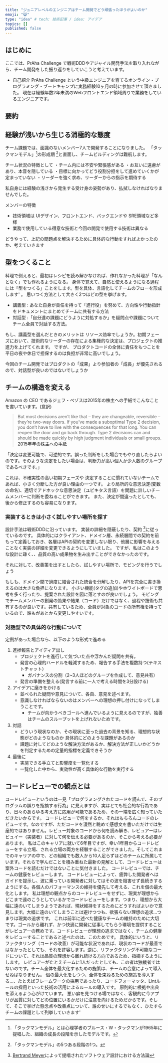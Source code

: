 ```yaml
---
title: "ジュニアレベルのエンジニアはチーム開発でどう頑張ったほうがよいのか"
emoji: "😸"
type: "idea" # tech: 技術記事 / idea: アイデア
topics: []
published: false
---
```

## はじめに
ここでは、PrAha Challenge で戦術DDDやアジャイル開発手法を取り入れながら、チーム開発をした振り返りをしていこうと考えています。

- 自己紹介
PrAha Challenge という中級エンジニアを育てるオンライン・プログラミング・ブートキャンプに実務経験10ヶ月の時に参加させて頂きました。
現在は経験年数2年未満のWebフロントエンド領域周りで業務をしているエンジニアです。

## 要約


## 経験が浅いから生じる消極的な態度
チーム課題では、面識のないメンバー7人で開発することになりました。
「タックマンモデル」[^1]の形成期 [^2]と直面し、チームビルディングは難航します。

チーム状況の特徴として
・チーム内には不安や緊張感がある
・お互いに遠慮があり、本音を隠している
・目標に向かってどう役割分担をして進めていくかが定まっていない
・リーダーを強く求め、リーダーからの指示を期待する

私自身には経験の浅さから発生する受け身の姿勢があり、払拭しなければなりませんでした。

メンバーの特徴
- 技術領域は UIデザイン、フロントエンド、バックエンドや SRE領域など多様
- 業務で使用している得意な技術と今回の開発で使用する技術は異なる

どうやって、上記の問題点を解決するために具体的な行動をすればよかったのか、考えていきます

## 型をつくること 
料理で例えると、最初はレシピを読み解かなければ、作れなかった料理が「なんとなく」でも作れるようになる。
身体で覚えて、自然と使えるようになる過程には「型をつくる」ことをします。型を具体、言語化してチームのフローを形成します'
。
思いつく方法として大きく2つほどの型を挙げます。
- 講義型 : あなた自身が責任を持って「進行役」を努めて、方向性や行動指針をドキュメントにまとめてチームに共有する方法
- 対話型 :「自分達の課題にどうように対処するか」を疑問点や課題についてチーム全員で対話する方法。

もし、講義型を選んだときのメリットは リソース効率でしょうか。初期フェーズにおいて、技術的なリーダーの存在による集権的な決定は、プロジェクトの推進力を上げてくれます。
ですが、 プロダクトコードの全体に責任をもつことを平日の夜や休日で担保するのは負担が非常に高いでしょう。

今回のチーム開発ではプロダクトの「成果」より参加者の「成長」が優先されるので、対話型が良いのではないでしょうか

## チームの構造を変える 
Amazon の CEO であるジェフ・ベゾスは2015年の株主への手紙でこんなことを書いています。(意訳)
> But most decisions aren’t like that – they are changeable, reversible – they’re two-way doors. If you’ve made a suboptimal Type 2 decision, you don’t have to live with the consequences for that long. You can reopen the door and go back through. Type 2 decisions can and should be made quickly by high judgment individuals or small groups.
[2015年年の株主への手紙](https://s2.q4cdn.com/299287126/files/doc_financials/annual/2015-Letter-to-Shareholders.PDF)

「決定は変更可能で、可逆的です。誤った判断をした場合でもやり直したらよいのです。そのような決定をしたい場合は、判断力が高い個人か少人数のグループであるべきです。」

これは、不確実性の高い初期フェーズや 決定することに慣れていないチームであれば、小さく分断した方が良い理由の一つです。
より局所的な意思決定(変数の命名)、適切でアドホックな意思決定（ユビキタス言語）を問題に詳しいチームメンバーに判断を委ねることができます。
また、決定が間違ったとしても、後から修正するのも容易になります。

### 実装するときは小さく試しやすい場所を探す
設計手法は戦術DDDに沿っています。 実装の詳細を隠蔽したり、契約 [^3]に従っているのです。
具体的にはクライアント、ドメイン層、永続層間での契約を前もって定義しておき、各層はAPIの契約を変更しない限り、他層に影響を与えることなく実装の詳細を変更できるようにしていました。
ですが、私はこのような設計に疎く、、品質の高い成果物を生み出すことができなかったのです。

それに対して、改善策を出すとしたら、試しやすい場所で、モビングを行うでしょう

もしも、ドメイン間で過度に結合された統合を分解したり、APIを完全に書き換えるのは大きな負担になります。
小さい機能(タグの追加)やホワイトボードで思考を多く行ったり、提案された設計を図に落とすのが良いでしょう。
モビングでチームメンバーの創発の効果や結果（コード）だけではなく、過程や技術も共有するのが良いです。共有しているため、全員が対象のコードの所有権を持っているので、誰もがあとから変更しやすいです。
### 対話型での具体的な行動について
定例があった場合なら、以下のような形式で進める 
1. 進捗報告とアイディア出し
   - プロジェクトを進行して気づいた点や浮かんだ疑問を共有。
   - 発言の心理的ハードルを軽減するため、報告する手法を複数持つ(テキストチャット）
     - ガバナンスの分割（2~3人ほどのグループを作成して、意見共有）
   - 発言の準備を整える(発言する前に一人で考える時間を3分設ける)
2. アイデアに磨きをかける
   - 並べられた疑問や意見について、各自、意見を述べます。
   - 意識しなければならないのはメンバーへの理想の押し付けになってしまうことです。
     - チームが向かうべきゴールへ進んでいるように見えるのですが、独善はチームのスループットを上げれないためです。
3. 対話
   - どういう現状なのか、その現状に至った過去の背景を知る、理想的な状態がどのようなものか 具体的にどのような課題があるのか
   - 課題に対してどのような解決方法があるか、解決方法が正しいかどうかを判定するための定量的指標を定義できそうか
4. 最後に
   - 実施できる手立てと影響度を一覧化する
   - 一覧化した中から、実効性が高く具体的な行動を実行する

## コードレビューでの観点とは
コードレビューというのは一見「プログラミングされたコードを読んで、そのプログラムの誤りを指摘する行為」に見えますが、実はとても社会的な行為であり、日々のあらゆる考え方に応用が可能であるため、その一端を広く知っていただきたいからです。
コードレビューで何をするか、それはもちろんコードのレビューです。なのですが、ただコードを漫然と眺めて感想文を書いただけでは生産的ではありません。レビュー対象のコードから何を読み解き、レビュアーはレビュイー（実装者）に対して何を伝える必要があるのか、そこから考える必要があります。
私はこのキャリアに就いて6年目ですが、幸い1年目からコードレビューをする立場、される立場の両方を経験することができました。そしてこれまでのキャリアの中で、どの組織でも数人から10人足らずほどのチームに所属しています。それらで学んだことを積み重ねた最新の見解として、コードレビューは案外コードを読むだけではないことに気付きました。
コードレビューでは、チームの健康をレビューします。
コードレビューによって、疲弊した開発者へはガイドを提示し、波に乗っている開発者に対してはその波を阻害せず長続きするようにする。各個人のパフォーマンスの維持を優先して考える、これを個の最大化とします。
私は理想の観点からのコードレビューをせずに、現実が理想からどこまで遠のこうとしているかでコードレビューをします。つまり、理想から大幅に遠のいてしまうようであれば、現状維持をするためにどうすればよいかで意見します。大幅に遠のいてしまうことは避けつつも、欲張らない理想の追求…つまりは現実の追求です。
これは前半に述べた健康なチームの維持のために大切です。ゴールから離れず、かつ快適に開発に従事してもらう環境を提供することがレビュアーの務めです。コードレビューが理想の追求ではなく、チームの健康をレビューすることであると述べたのは、このためです。
具体的にいうと、リファクタリング（コードの改善）が可能な状況であれば、現状のコードが最善ではなかったとしても、それを許容します。逆に、リファクタリング不可能なコードについて、それは品質の理想から離れ続ける方向であるため、指摘するようにします。
レビュアーがたとえチームに1人だったとしても、この者は独裁者ではないのです。チーム全体を最大化するための施策は、チームの合意によって導入せねばなりません。
個の最大化をしつつ、全体を束ねるための施策を導入する…、たとえばフレームワークの採用であったり、コードフォーマッタ、Lintルールの採用といった技術の活用によるルールの導入です。
原則的に根拠や出典を添えるよう心がけています。
悪い癖を見つける場ではなく、客観的に今アプリが品質に対してどの位置にいるかだけに注意を向けるためだからです。そして、そこで挙げた懸念点や改善点について、誰のせいにするでもなく、ひたすらチームの課題として列挙していきます'

[^1]:「タックマンモデル」とは心理学者のブルース・W・タックマンが1965年に提唱した、組織の成長の段階を示したモデルです。
[^2]:「タックマンモデル」の5つある段階の1つ。
[^3]: [Bertrand Meyer](https://en.wikipedia.org/wiki/Bertrand_Meyer)によって提唱されたソフトウェア設計における方法論
